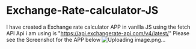 # Exchange-Rate-calculator-JS
I have created a Exchange rate calculator APP in vanilla JS using the fetch API
Api i am using is "https://api.exchangerate-api.com/v4/latest/"
Please see the Screenshot for the APP below
![Uploading image.png…]()
